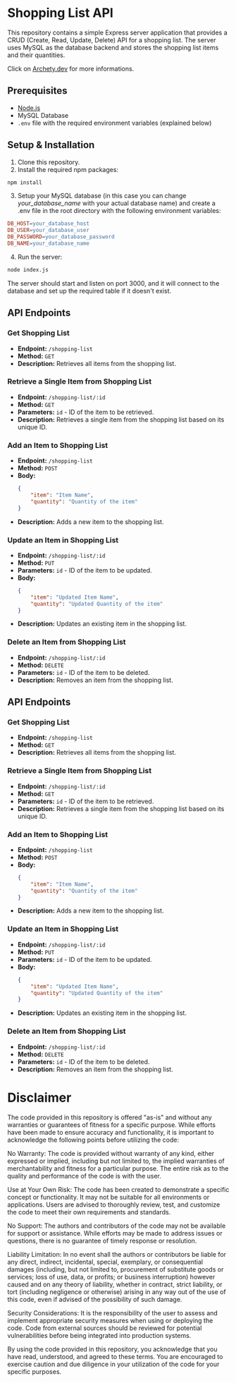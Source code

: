# Shopping List API

This repository contains a simple Express server application that provides a CRUD (Create, Read, Update, Delete) API for a shopping list. The server uses MySQL as the database backend and stores the shopping list items and their quantities.

Click on [Archety.dev](https://archety.dev/javascript/costruire-una-semplice-api-per-una-lista-della-spesa-con-express-e-mysql/) for more informations.


## Prerequisites

- [Node.js](https://nodejs.org/)
- MySQL Database
- `.env` file with the required environment variables (explained below)

## Setup & Installation

1. Clone this repository.
2. Install the required npm packages:

```bash
npm install
```

3. Setup your MySQL database (in this case you can change *your_database_name* with your actual database name) and create a .env file in the root directory with the following environment variables:

```makefile
DB_HOST=your_database_host
DB_USER=your_database_user
DB_PASSWORD=your_database_password
DB_NAME=your_database_name
```

4. Run the server:
```bash
node index.js
```
The server should start and listen on port 3000, and it will connect to the database and set up the required table if it doesn't exist.


## API Endpoints

### Get Shopping List

- **Endpoint:** `/shopping-list`
- **Method:** `GET`
- **Description:** Retrieves all items from the shopping list.

### Retrieve a Single Item from Shopping List

- **Endpoint:** `/shopping-list/:id`
- **Method:** `GET`
- **Parameters:** `id` - ID of the item to be retrieved.
- **Description:** Retrieves a single item from the shopping list based on its unique ID.

### Add an Item to Shopping List

- **Endpoint:** `/shopping-list`
- **Method:** `POST`
- **Body:** 
    ```json
    {
        "item": "Item Name",
        "quantity": "Quantity of the item"
    }
    ```
- **Description:** Adds a new item to the shopping list.

### Update an Item in Shopping List

- **Endpoint:** `/shopping-list/:id`
- **Method:** `PUT`
- **Parameters:** `id` - ID of the item to be updated.
- **Body:** 
    ```json
    {
        "item": "Updated Item Name",
        "quantity": "Updated Quantity of the item"
    }
    ```
- **Description:** Updates an existing item in the shopping list.

### Delete an Item from Shopping List

- **Endpoint:** `/shopping-list/:id`
- **Method:** `DELETE`
- **Parameters:** `id` - ID of the item to be deleted.
- **Description:** Removes an item from the shopping list.

## API Endpoints

### Get Shopping List

- **Endpoint:** `/shopping-list`
- **Method:** `GET`
- **Description:** Retrieves all items from the shopping list.

### Retrieve a Single Item from Shopping List

- **Endpoint:** `/shopping-list/:id`
- **Method:** `GET`
- **Parameters:** `id` - ID of the item to be retrieved.
- **Description:** Retrieves a single item from the shopping list based on its unique ID.

### Add an Item to Shopping List

- **Endpoint:** `/shopping-list`
- **Method:** `POST`
- **Body:** 
    ```json
    {
        "item": "Item Name",
        "quantity": "Quantity of the item"
    }
    ```
- **Description:** Adds a new item to the shopping list.

### Update an Item in Shopping List

- **Endpoint:** `/shopping-list/:id`
- **Method:** `PUT`
- **Parameters:** `id` - ID of the item to be updated.
- **Body:** 
    ```json
    {
        "item": "Updated Item Name",
        "quantity": "Updated Quantity of the item"
    }
    ```
- **Description:** Updates an existing item in the shopping list.

### Delete an Item from Shopping List

- **Endpoint:** `/shopping-list/:id`
- **Method:** `DELETE`
- **Parameters:** `id` - ID of the item to be deleted.
- **Description:** Removes an item from the shopping list.

# Disclaimer

The code provided in this repository is offered "as-is" and without any warranties or guarantees of fitness for a specific purpose. While efforts have been made to ensure accuracy and functionality, it is important to acknowledge the following points before utilizing the code:

No Warranty: The code is provided without warranty of any kind, either expressed or implied, including but not limited to, the implied warranties of merchantability and fitness for a particular purpose. The entire risk as to the quality and performance of the code is with the user.

Use at Your Own Risk: The code has been created to demonstrate a specific concept or functionality. It may not be suitable for all environments or applications. Users are advised to thoroughly review, test, and customize the code to meet their own requirements and standards.

No Support: The authors and contributors of the code may not be available for support or assistance. While efforts may be made to address issues or questions, there is no guarantee of timely response or resolution.

Liability Limitation: In no event shall the authors or contributors be liable for any direct, indirect, incidental, special, exemplary, or consequential damages (including, but not limited to, procurement of substitute goods or services; loss of use, data, or profits; or business interruption) however caused and on any theory of liability, whether in contract, strict liability, or tort (including negligence or otherwise) arising in any way out of the use of this code, even if advised of the possibility of such damage.

Security Considerations: It is the responsibility of the user to assess and implement appropriate security measures when using or deploying the code. Code from external sources should be reviewed for potential vulnerabilities before being integrated into production systems.

By using the code provided in this repository, you acknowledge that you have read, understood, and agreed to these terms. You are encouraged to exercise caution and due diligence in your utilization of the code for your specific purposes.